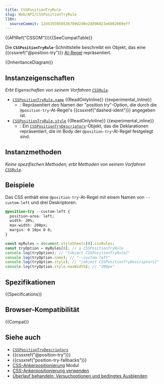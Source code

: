 ```yaml
---
title: CSSPositionTryRule
slug: Web/API/CSSPositionTryRule
l10n:
  sourceCommit: 12d435505853b709d2d0e2d896023e6802669eff
---
```


{{APIRef("CSSOM")}}{{SeeCompatTable}}

Die **`CSSPositionTryRule`**-Schnittstelle beschreibt ein Objekt, das eine {{cssxref("@position-try")}} [At-Regel](/de/docs/Web/CSS/At-rule) repräsentiert.

{{InheritanceDiagram}}

## Instanzeigenschaften

_Erbt Eigenschaften von seinem Vorfahren [`CSSRule`](/de/docs/Web/API/CSSRule)._

- [`CSSPositionTryRule.name`](/de/docs/Web/API/CSSPositionTryRule/name) {{ReadOnlyInline}} {{experimental_inline}}
  - : Repräsentiert den Namen der "position try"-Option, die durch die `@position-try`-At-Regel's {{cssxref("dashed-ident")}} angegeben ist.
- [`CSSPositionTryRule.style`](/de/docs/Web/API/CSSPositionTryRule/style) {{ReadOnlyInline}} {{experimental_inline}}
  - : Ein [`CSSPositionTryDescriptors`](/de/docs/Web/API/CSSPositionTryDescriptors)-Objekt, das die Deklarationen repräsentiert, die im Body der `@position-try`-At-Regel festgelegt sind.

## Instanzmethoden

_Keine spezifischen Methoden; erbt Methoden von seinem Vorfahren [`CSSRule`](/de/docs/Web/API/CSSRule)._

## Beispiele

Das CSS enthält eine `@position-try`-At-Regel mit einem Namen von `--custom-left` und drei Deskriptoren.

```css
@position-try --custom-left {
  position-area: left;
  width: 20%;
  max-width: 200px;
  margin: 0 10px 0 0;
}
```

```js
const myRules = document.styleSheets[0].cssRules;
const tryOption = myRules[0]; // a CSSPositionTryRule
console.log(tryOption); // "[object CSSPositionTryRule]"
console.log(tryOption.name); // "--custom-left"
console.log(tryOption.style); // "[object CSSPositionTryDescriptors]"
console.log(tryOption.style.maxWidth); // "200px"
```

## Spezifikationen

{{Specifications}}

## Browser-Kompatibilität

{{Compat}}

## Siehe auch

- [`CSSPositionTryDescriptors`](/de/docs/Web/API/CSSPositionTryDescriptors)
- {{cssxref("@position-try")}}
- {{cssxref("position-try-fallbacks")}}
- [CSS-Ankerpositionierung](/de/docs/Web/CSS/CSS_anchor_positioning) Modul
- [CSS-Ankerpositionierung verwenden](/de/docs/Web/CSS/CSS_anchor_positioning/Using)
- [Überlauf behandeln: Versuchoptionen und bedingtes Ausblenden](/de/docs/Web/CSS/CSS_anchor_positioning/Try_options_hiding)
